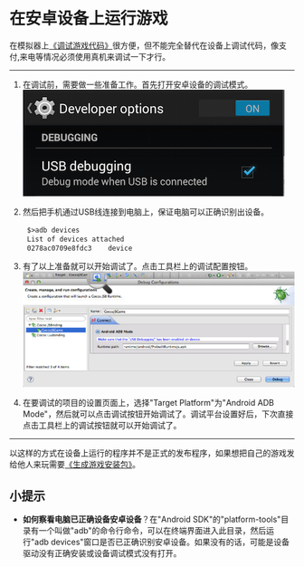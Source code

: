 在安卓设备上运行游戏
==========

在模拟器上[《调试游戏代码》](../3-debugging/zh.md)很方便，但不能完全替代在设备上调试代码，像支付,来电等情况必须使用真机来调试一下才行。

------------

1. 在调试前，需要做一些准备工作。首先打开安卓设备的调试模式。  
  ![](../../res/getting-started/enable-android-debugging.jpg)
2. 然后把手机通过USB线连接到电脑上，保证电脑可以正确识别出设备。  

        $>adb devices
        List of devices attached 
        0278ac0709e8fdc3	device

3. 有了以上准备就可以开始调试了。点击工具栏上的调试配置按钮。  
  ![](./res/js-android-debug-config.jpg)
4. 在要调试的项目的设置页面上，选择"Target Platform"为"Android ADB Mode"，然后就可以点击调试按钮开始调试了。调试平台设置好后，下次直接点击工具栏上的调试按钮就可以开始调试了。

---------------

以这样的方式在设备上运行的程序并不是正式的发布程序，如果想把自己的游戏发给他人来玩需要[《生成游戏安装包》](../5-packaging/to-apk-zh.md)。

小提示
------

* __如何察看电脑已正确设备安卓设备__？在"Android SDK"的"platform-tools"目录有一个叫做"adb"的命令行命令，可以在终端界面进入此目录，然后运行"adb devices"窗口是否已正确识别安卓设备。如果没有的话，可能是设备驱动没有正确安装或设备调试模式没有打开。

